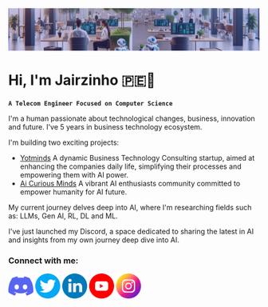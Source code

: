 <img src='assets/banner/banner-jairzinho-v1.0.png' alt='my banner'>

<h1 align="Left">
  Hi, I'm Jairzinho 🇵🇪👋
</h1>

**`A Telecom Engineer Focused on Computer Science`**

I'm a human passionate about technological changes, business, innovation and future. I've 5 years in business technology ecosystem.

I'm building two exciting projects:
- [Yotminds](https://www.yotminds.com) A dynamic Business Technology Consulting startup, aimed at enhancing the companies daily life, simplifying their processes and empowering them with AI power.
- [Ai Curious Minds](https://www.aicuriousminds.com) A vibrant AI enthusiasts community committed to empower humanity for AI future.

My current journey delves deep into AI, where I'm researching fields such as: LLMs, Gen AI, RL, DL and ML.

I've just launched my Discord, a space dedicated to sharing the latest in AI and insights from my own journey deep dive into AI.

<h3 align="left">
  Connect with me:
</h3>

<p align='left'>
  <a href='https://twitter.com/_jairzinho_'>
    <img src='assets/social-icons/discord.png' alt='icon | Discord' width='50px'/></a>
  <a href='https://twitter.com/_jairzinho_'>
    <img src='assets/social-icons/twitter.png' alt='icon | Twitter' width='50px'/></a>
  <a href='https://www.linkedin.com/in/jairzinhosantos/'>
    <img src='assets/social-icons/linkedin.png' alt='icon | Linkedin' width='50px'/></a>
  <a href='https://www.youtube.com/@jairzinho.santos'>
    <img src='assets/social-icons/youtube.png' alt='icon | Youtube' width='50px'/></a>
  <a href='https://www.instagram.com/jairzinho.santos/'>
    <img src='assets/social-icons/instagram.png' alt='icon | Instagram' width='50px'/></a>
</p>
